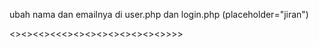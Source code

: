 ubah nama dan emailnya di user.php dan login.php (placeholder="jiran")

<><><<><<<><><><><><><><><>>>>